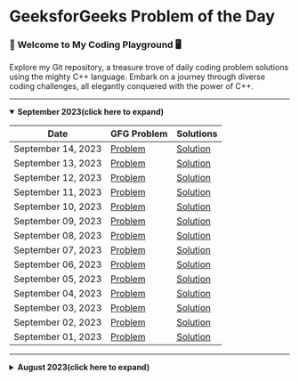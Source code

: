 # GeeksforGeeks Problem of the Day
### 🚀 Welcome to My Coding Playground 🖥️
Explore my Git repository, a treasure trove of daily coding problem solutions using the mighty C++ language. Embark on a journey through diverse coding challenges, all elegantly conquered with the power of C++.

---
<details open>
<summary><strong>September 2023(click here to expand)</strong></summary>

| Date               | GFG Problem                                                                                          | Solutions                                     |
| ------------------ | ---------------------------------------------------------------------------------------------------- | --------------------------------------------- |
| September 14, 2023 | [Problem](https://practice.geeksforgeeks.org/problems/perfect-sum-problem5633/1)                     | [Solution](./september-2023/14-september.cpp) |
| September 13, 2023 | [Problem](https://practice.geeksforgeeks.org/problems/largest-number-possible5028/1)                 | [Solution](./september-2023/13-september.cpp) |
| September 12, 2023 | [Problem](https://practice.geeksforgeeks.org/problems/perfect-numbers3207/1)                         | [Solution](./september-2023/12-september.cpp) |
| September 11, 2023 | [Problem](https://practice.geeksforgeeks.org/problems/lucky-numbers2911/1)                           | [Solution](./september-2023/11-september.cpp) |
| September 10, 2023 | [Problem](https://practice.geeksforgeeks.org/problems/insert-a-node-in-a-bst/1)                      | [Solution](./september-2023/10-september.cpp) |
| September 09, 2023 | [Problem](https://practice.geeksforgeeks.org/problems/kth-largest-element-in-bst/1)                  | [Solution](./september-2023/09-september.cpp) |
| September 08, 2023 | [Problem](https://practice.geeksforgeeks.org/problems/binary-tree-to-bst/1)                          | [Solution](./september-2023/08-september.cpp) |
| September 07, 2023 | [Problem](https://practice.geeksforgeeks.org/problems/minimum-multiplications-to-reach-end/1)        | [Solution](./september-2023/07-september.cpp) |
| September 06, 2023 | [Problem](https://practice.geeksforgeeks.org/problems/print-adjacency-list-1587115620/1)             | [Solution](./september-2023/06-september.cpp) |
| September 05, 2023 | [Problem](https://practice.geeksforgeeks.org/problems/print-adjacency-list-1587115620/1)             | [Solution](./september-2023/05-september.cpp) |
| September 04, 2023 | [Problem](https://practice.geeksforgeeks.org/problems/replace-os-with-xs0052/1)                      | [Solution](./september-2023/04-september.cpp) |
| September 03, 2023 | [Problem](https://practice.geeksforgeeks.org/problems/check-if-tree-is-isomorphic/1)                 | [Solution](./september-2023/03-september.cpp) |
| September 02, 2023 | [Problem](https://practice.geeksforgeeks.org/problems/leaf-under-budget/1)                           | [Solution](./september-2023/02-september.cpp) |
| September 01, 2023 | [Problem](https://practice.geeksforgeeks.org/problems/leftmost-and-rightmost-nodes-of-binary-tree/1) | [Solution](./september-2023/01-september.cpp) |

</details>

---

<details>
<summary><strong>August 2023(click here to expand)</strong></summary>


| Date            | GFG Problem                                                                                               | Solutions                                   |
| --------------- | --------------------------------------------------------------------------------------------------------- | ------------------------------------------- |
| August 31, 2023 | [Problem](https://practice.geeksforgeeks.org/problems/avl-tree-deletion/1)                                | [Solution](./august-2023/31-august.cpp)     |
| August 30, 2023 | [Problem](https://practice.geeksforgeeks.org/problems/delete-a-node-in-single-linked-list/1)              | [Solution](./august-2023/30-august.cpp)     |
| August 29, 2023 | [Problem](https://practice.geeksforgeeks.org/problems/delete-nodes-having-greater-value-on-right/1)       | [Solution](./august-2023/29-august.cpp)     |
| August 28, 2023 | [Problem](https://practice.geeksforgeeks.org/problems/remove-duplicate-element-from-sorted-linked-list/1) | [Solution](./august-2023/28-august.cpp)     |
| August 27, 2023 | [Problem](https://practice.geeksforgeeks.org/problems/reverse-a-string/1)                                 | [Solution](./august-2023/27-august.cpp)     |
| August 25, 2023 | [Problem](https://practice.geeksforgeeks.org/problems/palindrome-string0817/1)                            | [Solution](./august-2023/25-august.cpp)     |
| August 24, 2023 | [Problem](https://practice.geeksforgeeks.org/problems/multiply-two-strings/1)                             | [Solution](./august-2023/24-august.cpp)     |
| August 23, 2023 | [Problem](https://practice.geeksforgeeks.org/problems/find-the-string-in-grid0111/1)                      | [Solution](./august-2023/23-august.cpp)     |
| August 22, 2023 | [Problem](https://practice.geeksforgeeks.org/problems/make-matrix-beautiful-1587115620/1)                 | [Solution](./august-2023/22-august.cpp)     |
| August 21, 2023 | [Problem](https://practice.geeksforgeeks.org/problems/surround-the-1s2505/1)                              | [Solution](./august-2023/21-august.cpp)     |
| August 20, 2023 | [Problem](https://practice.geeksforgeeks.org/problems/number-of-occurrence2259/1)                         | [Solution 1](./august-2023/20-august_1.cpp) |
|                 |                                                                                                           | [Solution 2](./august-2023/20-august_2.cpp) |
| August 19, 2023 | [Problem](https://practice.geeksforgeeks.org/problems/subarray-with-given-sum-1587115621/1)               | [Solution](./august-2023/19-august_2.cpp)   |
| August 18, 2023 | [Problem](https://practice.geeksforgeeks.org/problems/leaders-in-an-array-1587115620/1)                   | [Solution](./august-2023/18-august.cpp)     |
| August 17, 2023 | [Problem](https://practice.geeksforgeeks.org/problems/next-smallest-palindrome4740/1)                     | [Solution](./august-2023/17-august.cpp)     |
| August 16, 2023 | [Problem](https://practice.geeksforgeeks.org/problems/nth-catalan-number0817/1)                           | [Solution](./august-2023/16-august.cpp)     |
| August 15, 2023 | [Problem](https://practice.geeksforgeeks.org/problems/flip-bits0240/1)                                    | [Solution](./august-2023/15-august.cpp)     |
| August 14, 2023 | [Problem](https://practice.geeksforgeeks.org/problems/finding-the-numbers0215/1)                          | [Solution](./august-2023/14-august.cpp)     |
| August 13, 2023 | [Problem](https://practice.geeksforgeeks.org/problems/nth-fibonacci-number1335/1)                         | [Solution 1](./august-2023/13-august_1.cpp) |
|                 |                                                                                                           | [Solution 2](./august-2023/13-august_2.cpp) |
| August 12, 2023 | [Problem](https://practice.geeksforgeeks.org/problems/longest-increasing-subsequence-1587115620/1)        | [Solution](./august-2023/12-august.cpp)     |
| August 11, 2023 | [Problem](https://practice.geeksforgeeks.org/problems/coin-change2448/1)                                  | [Solution](./august-2023/11-august.cpp)     |
| August 10, 2023 | [Problem](https://practice.geeksforgeeks.org/problems/longest-common-subsequence-1587115620/1)            | [Solution](./august-2023/10-august.cpp)     |
| August 06, 2023 | [Problem](https://practice.geeksforgeeks.org/problems/permutations-of-a-given-string-1587115620/1)        | [Solution 1](./august-2023/06-august_1.cpp) |
|                 |                                                                                                           | [Solution 2](./august-2023/06-august_2.cpp) |
| August 05, 2023 | [Problem](https://practice.geeksforgeeks.org/problems/chocolate-distribution-problem3825/1)               | [Solution](./august-2023/05-august.cpp)     |
| August 04, 2023 | [Problem](https://practice.geeksforgeeks.org/problems/reverse-a-stack/1)                                  | [Solution](./august-2023/04-august.cpp)     |

</details>
